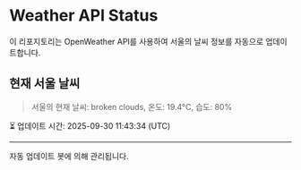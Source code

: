 
# Weather API Status

이 리포지토리는 OpenWeather API를 사용하여 서울의 날씨 정보를 자동으로 업데이트합니다.

## 현재 서울 날씨
> 서울의 현재 날씨: broken clouds, 온도: 19.4°C, 습도: 80%

⏳ 업데이트 시간: 2025-09-30 11:43:34 (UTC)

---
자동 업데이트 봇에 의해 관리됩니다.
